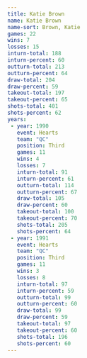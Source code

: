 ```yaml
---
title: Katie Brown
name: Katie Brown
name-sort: Brown, Katie
games: 22
wins: 7
losses: 15
inturn-total: 188
inturn-percent: 60
outturn-total: 213
outturn-percent: 64
draw-total: 204
draw-percent: 59
takeout-total: 197
takeout-percent: 65
shots-total: 401
shots-percent: 62
years:
 - year: 1990
   event: Hearts
   team: "QC"
   position: Third
   games: 11
   wins: 4
   losses: 7
   inturn-total: 91
   inturn-percent: 61
   outturn-total: 114
   outturn-percent: 67
   draw-total: 105
   draw-percent: 60
   takeout-total: 100
   takeout-percent: 70
   shots-total: 205
   shots-percent: 64
 - year: 1991
   event: Hearts
   team: "QC"
   position: Third
   games: 11
   wins: 3
   losses: 8
   inturn-total: 97
   inturn-percent: 59
   outturn-total: 99
   outturn-percent: 60
   draw-total: 99
   draw-percent: 59
   takeout-total: 97
   takeout-percent: 60
   shots-total: 196
   shots-percent: 60
---
```

